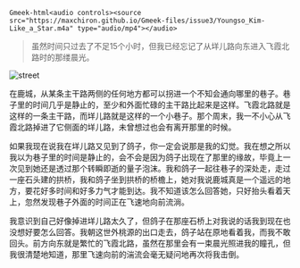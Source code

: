 `Gmeek-html<audio controls><source src="https://maxchiron.github.io/Gmeek-files/issue3/Youngso_Kim-Like_a_Star.m4a" type="audio/mp4"></audio>`

> 虽然时间只过去了不足15个小时，但我已经忘记了从垟儿路向东进入飞霞北路时的那缕晨光。

![street](https://maxchiron@github.io/Gmeek-files/issue3/street.jpg)


在鹿城，从某条主干路两侧的任何地方都可以拐进一个不知会通向哪里的巷子。巷子里的时间几乎是静止的，至少和外面忙碌的主干路比起来是这样。飞霞北路就是这样的一条主干路，而垟儿路就是这样的一个小巷子。那个周末，我一不小心从飞霞北路掉进了它侧面的垟儿路，未曾想过也会有离开那里的时候。

如果我现在说我在垟儿路又见到了鸽子，你一定会说那是我的幻觉。我在想之所以我以为巷子里的时间是静止的，会不会是因为鸽子出现在了那里的缘故，毕竟上一次见到她还是透过那个转瞬即逝的量子泡沫。我和鸽子一起往巷子的深处走，走过一座石头建的拱桥，我和鸽子坐到拱桥的桥檐上，她对我说鹿城真是一个遥远的地方，要花好多时间和好多力气才能到达。我不知道该怎么回答她，只好抬头看着天上，忽然发现巷子外面的时间正在飞速地向前流淌。

我意识到自己好像掉进垟儿路太久了，但鸽子在那座石桥上对我说的话我到现在也没想好要怎么回答。我朝这世外桃源的出口走去，鸽子站在原地看着我，而我不敢回头。前方向东就是繁忙的飞霞北路，虽然在那里会有一束晨光照进我的瞳孔，但我很清楚地知道，那里飞速向前的湍流会毫无疑问地再次将我击倒。
